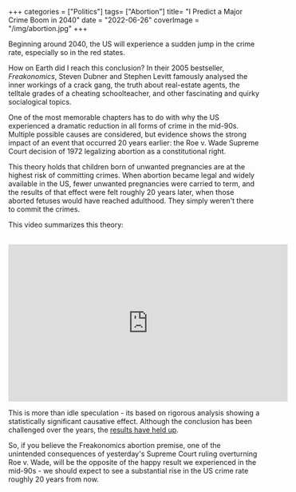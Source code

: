 +++
categories = ["Politics"]
tags= ["Abortion"]
title= "I Predict a Major Crime Boom in 2040"
date = "2022-06-26"
coverImage = "/img/abortion.jpg"
+++

Beginning around 2040, the US will experience a sudden jump in the crime rate, especially so in the red states.

<!--more-->

How on Earth did I reach this conclusion? In their 2005 bestseller, *Freakonomics*, Steven Dubner and Stephen Levitt famously analysed the inner workings of a crack gang, the truth about real-estate agents, the telltale grades of a cheating schoolteacher, and other fascinating and quirky socialogical topics.

One of the most memorable chapters has to do with why the US experienced a dramatic reduction in all forms of crime in the mid-90s. Multiple possible causes are considered, but evidence shows the strong impact of an event that occurred 20 years earlier: the Roe v. Wade Supreme Court decision of 1972 legalizing abortion as a constitutional right.

This theory holds that children born of unwanted pregnancies are at the highest risk of committing crimes. When abortion became legal and widely available in the US, fewer unwanted pregnancies were carried to term, and the results of that effect were felt roughly 20 years later, when those aborted fetuses would have reached adulthood. They simply weren't there to commit the crimes.

This video summarizes this theory:

<br>

<iframe width="560" height="315" src="https://www.youtube.com/embed/zk6gOeggViw" title="YouTube video player" frameborder="0" allow="accelerometer; autoplay; clipboard-write; encrypted-media; gyroscope; picture-in-picture" allowfullscreen></iframe>

This is more than idle speculation - its based on rigorous analysis showing a statistically significant causative effect. Although the conclusion has been challenged over the years, the
<a target="_blank" href="https://en.wikipedia.org/wiki/Legalized_abortion_and_crime_effect#2020_updated_study_by_Donohue_and_Levitt">results have held up</a>.

So, if you believe the Freakonomics abortion premise, one of the unintended consequences of yesterday's Supreme Court ruling overturning Roe v. Wade, will be the opposite of the happy result we experienced in the mid-90s - we should expect to see a substantial rise in the US crime rate roughly 20 years from now.
